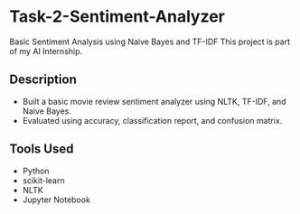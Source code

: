 # Task-2-Sentiment-Analyzer
Basic Sentiment Analysis using Naive Bayes and TF-IDF
This project is part of my AI Internship.

## Description
- Built a basic movie review sentiment analyzer using NLTK, TF-IDF, and Naive Bayes.
- Evaluated using accuracy, classification report, and confusion matrix.

## Tools Used
- Python
- scikit-learn
- NLTK
- Jupyter Notebook
